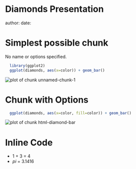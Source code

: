 Diamonds Presentation
========================================================
author: 
date: 

Simplest possible chunk
========================================================
No name or options specified.

```r
  library(ggplot2)
  ggplot(diamonds, aes(x=color)) + geom_bar()
```

![plot of chunk unnamed-chunk-1](diamonds_presentation-figure/unnamed-chunk-1.png) 

Chunk with Options
========================================================


```r
  ggplot(diamonds, aes(x=color, fill=color)) + geom_bar()
```

<img src="diamonds_presentation-figure/html-diamond-bar.png" title="plot of chunk html-diamond-bar" alt="plot of chunk html-diamond-bar" style="display: block; margin: auto;" />

Inline Code
========================================================

* 1 + 3 = 4
* $pi$ = 3.1416


